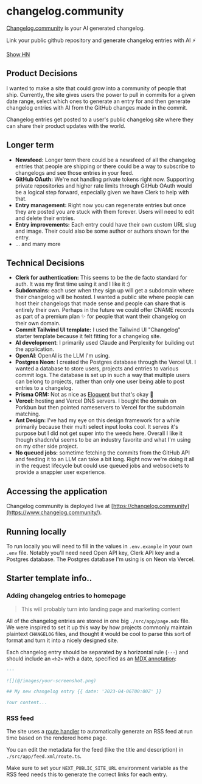 # changelog.community

[Changelog.community](https://www.changelog.community/) is your AI generated changelog.

Link your public github repository and generate changelog entries with AI ⚡️

[Show HN](https://news.ycombinator.com/item?id=43326615)

## Product Decisions

I wanted to make a site that could grow into a community of people that ship. Currently, the site gives users the power to pull in commits for a given date range, select which ones to generate an entry for and then generate changelog entries with AI from the GitHub changes made in the commit.

Changelog entries get posted to a user's public changelog site where they can share their product updates with the world.

## Longer term

- **Newsfeed:** Longer term there could be a newsfeed of all the changelog entries that people are shipping or there could be a way to subscribe to changelogs and see those entries in your feed.
- **GitHub OAuth:** We're not handling private tokens right now. Supporting private repositories and higher rate limits through GitHub OAuth would be a logical step forward, especially given we have Clerk to help with that.
- **Entry management:** Right now you can regenerate entries but once they are posted you are stuck with them forever. Users will need to edit and delete their entries.
- **Entry improvements:** Each entry could have their own custom URL slug and image. Their could also be some author or authors shown for the entry.
- ... and many more

## Technical Decisions

- **Clerk for authentication:** This seems to be the de facto standard for auth. It was my first time using it and I like it :)
- **Subdomains:** each user when they sign up will get a subdomain where their changelog will be hosted. I wanted a public site where people can host their changelogs that made sense and people can share that is entirely their own. Perhaps in the future we could offer CNAME records as part of a premium plan ✨ for people that want their changelog on their own domain.
- **Commit Tailwind UI template:** I used the Tailwind UI "Changelog" starter template because it felt fitting for a changelog site.
- **AI development**: I primarily used Claude and Perplexity for building out the application.
- **OpenAI**: OpenAI is the LLM I'm using.
- **Postgres Neon**: I created the Postgres database through the Vercel UI. I wanted a database to store users, projects and entries to various commit logs. The database is set up in such a way that multiple users can belong to projects, rather than only one user being able to post entries to a changelog.
- **Prisma ORM:** Not as nice as [Eloquent](https://laravel.com/docs/11.x/eloquent) but that's okay 🤪
- **Vercel:** hosting and Vercel DNS servers. I bought the domain on Porkbun but then pointed nameservers to Vercel for the subdomain matching.
- **Ant Design:** I've had my eye on this design framework for a while primarily because their multi select input looks cool. It serves it\'s purpose but I did not get super into the weeds here. Overall I like it though shadcn/ui seems to be an industry favorite and what I\'m using on my other side project.
- **No queued jobs:** sometime fetching the commits from the GitHub API and feeding it to an LLM can take a bit long. Right now we're doing it all in the request lifecycle but could use queued jobs and websockets to provide a snappier user experience.

## Accessing the application

Changelog community is deployed live at [https://changelog.community](https://www.changelog.community/).

## Running locally

To run locally you will need to fill in the values in `.env.example` in your own `.env` file. Notably you'll need need Open API key, Clerk API key and a Postgres database. The Postgres database I'm using is on Neon via Vercel.

## Starter template info..

### Adding changelog entries to homepage

> This will probably turn into landing page and marketing content

All of the changelog entries are stored in one big `./src/app/page.mdx` file. We were inspired to set it up this way by how projects commonly maintain plaintext `CHANGELOG` files, and thought it would be cool to parse this sort of format and turn it into a nicely designed site.

Each changelog entry should be separated by a horizontal rule (`---`) and should include an `<h2>` with a date, specified as an [MDX annotation](https://github.com/bradlc/mdx-annotations):

```md
---

![](@/images/your-screenshot.png)

## My new changelog entry {{ date: '2023-04-06T00:00Z' }}

Your content...
```

### RSS feed

The site uses a [route handler](https://nextjs.org/docs/app/building-your-application/routing/router-handlers) to automatically generate an RSS feed at run time based on the rendered home page.

You can edit the metadata for the feed (like the title and description) in `./src/app/feed.xml/route.ts`.

Make sure to set your `NEXT_PUBLIC_SITE_URL` environment variable as the RSS feed needs this to generate the correct links for each entry.

